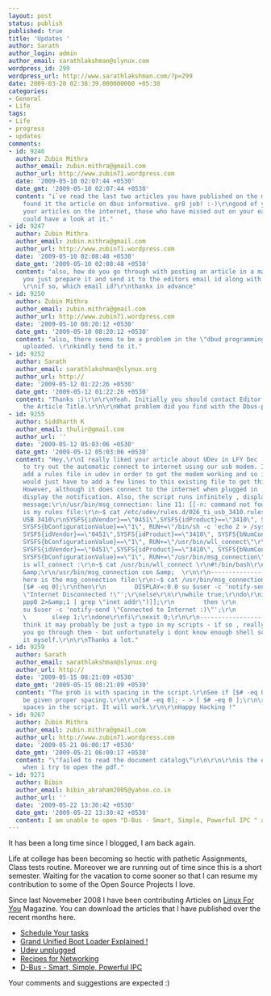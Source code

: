 ```yaml
---
layout: post
status: publish
published: true
title: 'Updates '
author: Sarath
author_login: admin
author_email: sarathlakshman@slynux.com
wordpress_id: 299
wordpress_url: http://www.sarathlakshman.com/?p=299
date: 2009-03-20 02:38:39.000000000 +05:30
categories:
- General
- Life
tags:
- Life
- progress
- updates
comments:
- id: 9246
  author: Zubin Mithra
  author_email: zubin.mithra@gmail.com
  author_url: http://www.zubin71.wordpress.com
  date: '2009-05-10 02:07:44 +0530'
  date_gmt: '2009-05-10 02:07:44 +0530'
  content: "i`ve read the last two articles you have published on the magazine and
    found it the article on dbus informative. gr8 job! :-)\r\ngood of you to publish
    your articles on the internet, those who have missed out on your earlier articles
    could have a look at it."
- id: 9247
  author: Zubin Mithra
  author_email: zubin.mithra@gmail.com
  author_url: http://www.zubin71.wordpress.com
  date: '2009-05-10 02:08:48 +0530'
  date_gmt: '2009-05-10 02:08:48 +0530'
  content: "also, how do you go through with posting an article in a magazine? do
    you just prepare it and send it to the editors email id along with your credentials?
    \r\nif so, which email id?\r\nthankx in advance"
- id: 9250
  author: Zubin Mithra
  author_email: zubin.mithra@gmail.com
  author_url: http://www.zubin71.wordpress.com
  date: '2009-05-10 08:20:12 +0530'
  date_gmt: '2009-05-10 08:20:12 +0530'
  content: "also, there seems to be a problem in the \"dbud programming\" file u have
    uploaded. \r\nkindly tend to it."
- id: 9252
  author: Sarath
  author_email: sarathlakshman@slynux.org
  author_url: http://
  date: '2009-05-12 01:22:26 +0530'
  date_gmt: '2009-05-12 01:22:26 +0530'
  content: "Thanks :)\r\n\r\nYeah. Initially you should contact Editor for deciding
    the Article Title.\r\n\r\nWhat problem did you find with the Dbus-pdf file ?"
- id: 9255
  author: Siddharth K
  author_email: thulir@gmail.com
  author_url: ''
  date: '2009-05-12 05:03:06 +0530'
  date_gmt: '2009-05-12 05:03:06 +0530'
  content: "Hey,\r\nI really liked your article about UDev in LFY Dec '08 , and decided
    to try out the automatic connect to internet using our usb modem. I had to already
    add a rules file in udev in order to get the modem working and so i thought i
    would just have to add a few lines to this existing file to get this working.
    However, although it does connect to the internet when plugged in , it does not
    display the notification. Also, the script runs infinitely , displaying an error
    message:\r\n/usr/bin/msg_connection: line 11: [[-n: command not found\r\n\r\nhere
    is my rules file:\r\n~$ cat /etc/udev/rules.d/026_ti_usb_3410.rules\r\n#TI
    USB 3410\r\nSYSFS{idVendor}==\"0451\",SYSFS{idProduct}==\"3410\", SYSFS{bNumConfigurations}==\"2\",
    SYSFS{bConfigurationValue}==\"1\", RUN+=\"/bin/sh -c 'echo 2 > /sys%p/device/bConfigurationValue'\"\r\n\r\nACTION==\"add\",
    SYSFS{idVendor}==\"0451\",SYSFS{idProduct}==\"3410\", SYSFS{bNumConfigurations}==\"2\",
    SYSFS{bConfigurationValue}==\"1\", RUN+=\"/usr/bin/wll_connect\"\r\n\r\nACTION==\"remove\",
    SYSFS{idVendor}==\"0451\",SYSFS{idProduct}==\"3410\", SYSFS{bNumConfigurations}==\"2\",
    SYSFS{bConfigurationValue}==\"1\", RUN+=\"/usr/bin/msg_connection\"\r\n\r\n--------------------eof-------------------\r\n\r\nhere
    is wll_connect :\r\n~$ cat /usr/bin/wll_connect \r\n#!/bin/bash\r\n/usr/bin/wvdial
    &amp;\r\n/usr/bin/msg_connection con &amp;  \r\n\r\n--------------------eof-------------------\r\n\r\nand
    here is the msg_connection file:\r\n:~$ cat /usr/bin/msg_connection\r\n#!/bin/bash\r\nuser=thulir;\r\n\r\nif
    [$# -eq 0];\r\nthen\r\n        DISPLAY=:0.0 su $user -c 'notify-send -u critical
    \"Internet Disconnected !\"';\r\nelse\r\n\r\nwhile true;\r\ndo\r\nif [[-n $(/sbin/ifconfig
    ppp0 2>&amp;1 | grep \"inet addr\")]];\r\n        then \r\n                DISPLAY=:0.0
    su $user -c 'notify-send \"Connected to Internet :)\"';\r\n        exit 0;\r\nfi\r\n
    \       sleep 1;\r\ndone\r\nfi\r\nexit 0;\r\n\r\n--------------------eof-------------------\r\n\r\nI
    think it may probably be just a typo in my scripts - if so , really sorry to make
    you go through them - but unfortunately i dont know enough shell script to debug
    it myself.\r\n\r\nThanks a lot."
- id: 9259
  author: Sarath
  author_email: sarathlakshman@slynux.org
  author_url: http://
  date: '2009-05-15 08:21:09 +0530'
  date_gmt: '2009-05-15 08:21:09 +0530'
  content: "The prob is with spacing in the script.\r\nSee if [$# -eq 0]; \r\nit should
    be given proper spacing.\r\n\r\n[$# -eq 0]; - > [ $# -eq 0 ];\r\n\r\nadd corresponding
    spaces in the script. It will work.\r\n\r\nHappy Hacking !"
- id: 9267
  author: Zubin Mithra
  author_email: zubin.mithra@gmail.com
  author_url: http://www.zubin71.wordpress.com
  date: '2009-05-21 06:00:17 +0530'
  date_gmt: '2009-05-21 06:00:17 +0530'
  content: "\"failed to read the document catalog\"\r\n\r\n\r\nis the error i get
    when i try to open the pdf."
- id: 9271
  author: Bibin
  author_email: bibin_abraham2005@yahoo.co.in
  author_url: ''
  date: '2009-05-22 13:30:42 +0530'
  date_gmt: '2009-05-22 13:30:42 +0530'
  content: I am unable to open "D-Bus - Smart, Simple, Powerful IPC " article...
---
```

It has been a long time since I blogged, I am back again.

Life at college has been becoming so hectic with pathetic Assignments, Class tests routine. Moreover we are running out of time since this is a short semester. Waiting for the vacation to come sooner so that I can resume my contribution to some of the Open Source Projects I love.

Since last Novemeber 2008 I have been contributing Articles on <a href="http://www.lfymag.com">Linux For You</a> Magazine. You can download the articles that I have published over the recent months here.
<ul>
	<li><a href="http://web.sarathlakshman.com/Articles/Cron.pdf">Schedule Your tasks</a></li>
	<li><a href="http://web.sarathlakshman.com/Articles/Grub.pdf">Grand Unified Boot Loader Explained !</a></li>
	<li><a href="http://web.sarathlakshman.com/Articles/Udev_unplugged.pdf">Udev unplugged</a></li>
	<li><a href="http://web.sarathlakshman.com/Articles/Networking.pdf">Recipes for Networking</a></li>
	<li><a href="http://web.sarathlakshman.com/Articles/Dbus.pdf">D-Bus - Smart, Simple, Powerful IPC </a></li>
</ul>
Your comments and suggestions are expected :)
